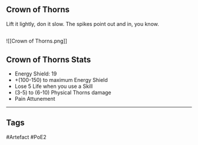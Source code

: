 ## Crown of Thorns
Lift it lightly, don it slow.
The spikes point out and in, you know.
##
![[Crown of Thorns.png]]
## Crown of Thorns Stats
- Energy Shield: 19
- +(100-150) to maximum Energy Shield
- Lose 5 Life when you use a Skill
- (3-5) to (6-10) Physical Thorns damage
- Pain Attunement


---
## Tags
#Artefact
#PoE2